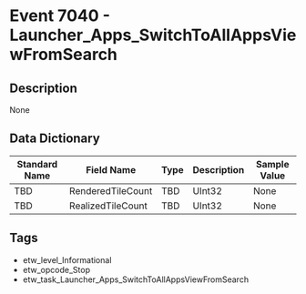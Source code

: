# Event 7040 - Launcher_Apps_SwitchToAllAppsViewFromSearch

## Description
None

## Data Dictionary
|Standard Name|Field Name|Type|Description|Sample Value|
|---|---|---|---|---|
|TBD|RenderedTileCount|TBD|UInt32|None|None|
|TBD|RealizedTileCount|TBD|UInt32|None|None|

## Tags
* etw_level_Informational
* etw_opcode_Stop
* etw_task_Launcher_Apps_SwitchToAllAppsViewFromSearch